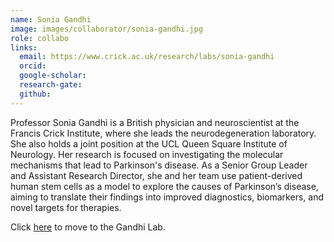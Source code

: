 ```yaml
---
name: Sonia Gandhi
image: images/collaborator/sonia-gandhi.jpg
role: collabo
links:
  email: https://www.crick.ac.uk/research/labs/sonia-gandhi
  orcid:
  google-scholar:
  research-gate:
  github:
---
```


Professor Sonia Gandhi is a British physician and neuroscientist at the Francis Crick Institute, where she leads the neurodegeneration laboratory. She also holds a joint position at the UCL Queen Square Institute of Neurology. Her research is focused on investigating the molecular mechanisms that lead to Parkinson's disease. As a Senior Group Leader and Assistant Research Director, she and her team use patient-derived human stem cells as a model to explore the causes of Parkinson’s disease, aiming to translate their findings into improved diagnostics, biomarkers, and novel targets for therapies.

Click <a href="https://www.crick.ac.uk/research/find-a-researcher/sonia-gandhi"> here</a>  to move to the Gandhi Lab.
